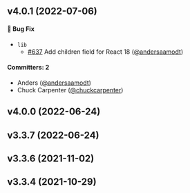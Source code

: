 
## v4.0.1 (2022-07-06)

#### :bug: Bug Fix
* `lib`
  * [#637](https://github.com/shipshapecode/react-shepherd/pull/637) Add children field for React 18 ([@andersaamodt](https://github.com/andersaamodt))

#### Committers: 2
- Anders ([@andersaamodt](https://github.com/andersaamodt))
- Chuck Carpenter ([@chuckcarpenter](https://github.com/chuckcarpenter))

## v4.0.0 (2022-06-24)

## v3.3.7 (2022-06-24)

## v3.3.6 (2021-11-02)

## v3.3.4 (2021-10-29)

